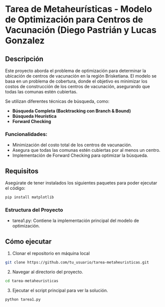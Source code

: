 # Tarea de Metaheurísticas - Modelo de Optimización para Centros de Vacunación (Diego Pastrián y Lucas Gonzalez

## Descripción
Este proyecto aborda el problema de optimización para determinar la ubicación de centros de vacunación en la región Brisketiana. El modelo se basa en un problema de cobertura, donde el objetivo es minimizar los costos de construcción de los centros de vacunación, asegurando que todas las comunas estén cubiertas.

Se utilizan diferentes técnicas de búsqueda, como:
- **Búsqueda Completa (Backtracking con Branch & Bound)**
- **Búsqueda Heurística**
- **Forward Checking**

### Funcionalidades:
- Minimización del costo total de los centros de vacunación.
- Asegura que todas las comunas estén cubiertas por al menos un centro.
- Implementación de Forward Checking para optimizar la búsqueda.

## Requisitos
Asegúrate de tener instalados los siguientes paquetes para poder ejecutar el código:

```bash
pip install matplotlib
```

### Estructura del Proyecto
- tarea1.py: Contiene la implementación principal del modelo de optimización.

## Cómo ejecutar
1. Clonar el repositorio en máquina local
```bash
git clone https://github.com/tu_usuario/tarea-metaheuristicas.git
```
2. Navegar al directorio del proyecto.
```bash
cd tarea-metaheuristicas
```
3. Ejecutar el script principal para ver la solución.
```bash
python tarea1.py
```
